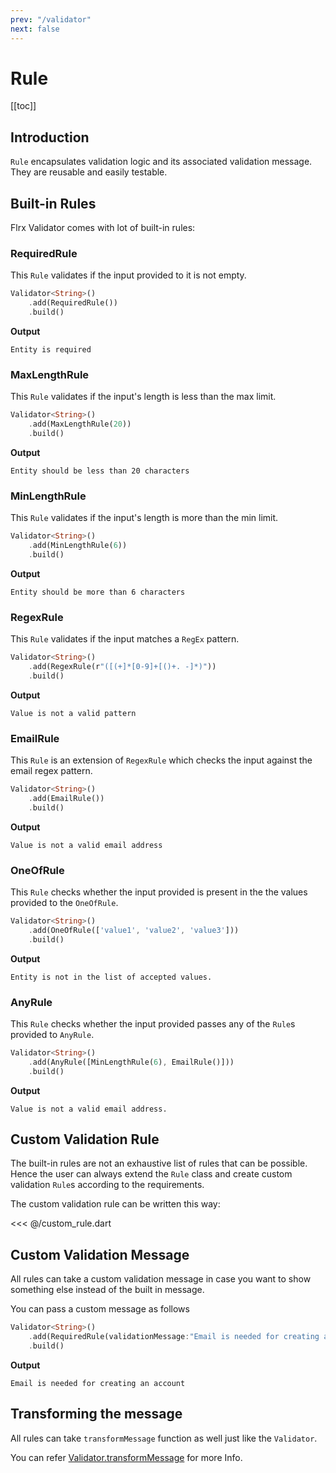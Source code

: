 ```yaml
---
prev: "/validator"
next: false
---
```


# Rule

[[toc]]

## Introduction

`Rule` encapsulates validation logic and its associated validation message. They are reusable and easily testable.

## Built-in Rules

Flrx Validator comes with lot of built-in rules:

### RequiredRule

This `Rule` validates if the input provided to it is not empty.

```dart
Validator<String>()
    .add(RequiredRule())
    .build()
```

**Output**

```
Entity is required
```

### MaxLengthRule

This `Rule` validates if the input's length is less than the max limit.

```dart
Validator<String>()
    .add(MaxLengthRule(20))
    .build()
```

**Output**

```
Entity should be less than 20 characters
```

### MinLengthRule

This `Rule` validates if the input's length is more than the min limit.

```dart
Validator<String>()
    .add(MinLengthRule(6))
    .build()
```

**Output**

```
Entity should be more than 6 characters
```

### RegexRule

This `Rule` validates if the input matches a `RegEx` pattern.

```dart
Validator<String>()
    .add(RegexRule(r"([(+]*[0-9]+[()+. -]*)"))
    .build()
```

**Output**

```
Value is not a valid pattern
```

### EmailRule

This `Rule` is an extension of `RegexRule` which checks the input against the email regex pattern.

```dart
Validator<String>()
    .add(EmailRule())
    .build()
```

**Output**

```
Value is not a valid email address
```

### OneOfRule

This `Rule` checks whether the input provided is present in the the values provided to the `OneOfRule`.

```dart
Validator<String>()
    .add(OneOfRule(['value1', 'value2', 'value3']))
    .build()
```

**Output**

```
Entity is not in the list of accepted values.
```

### AnyRule

This `Rule` checks whether the input provided passes any of the `Rule`s provided to `AnyRule`.

```dart
Validator<String>()
    .add(AnyRule([MinLengthRule(6), EmailRule()]))
    .build()
```

**Output**

```
Value is not a valid email address.
```

## Custom Validation Rule

The built-in rules are not an exhaustive list of rules that can be possible. Hence the user can always extend the `Rule` class and create custom validation `Rule`s according to the requirements.

The custom validation rule can be written this way:

<<< @/custom_rule.dart

## Custom Validation Message

All rules can take a custom validation message in case you want to show something else instead of the built in message.

You can pass a custom message as follows

```dart
Validator<String>()
    .add(RequiredRule(validationMessage:"Email is needed for creating an account"))
    .build()
```

**Output**

```
Email is needed for creating an account
```

## Transforming the message

All rules can take `transformMessage` function as well just like the `Validator`.

You can refer [Validator.transformMessage](./validator.html#transforming-the-message) for more Info.

